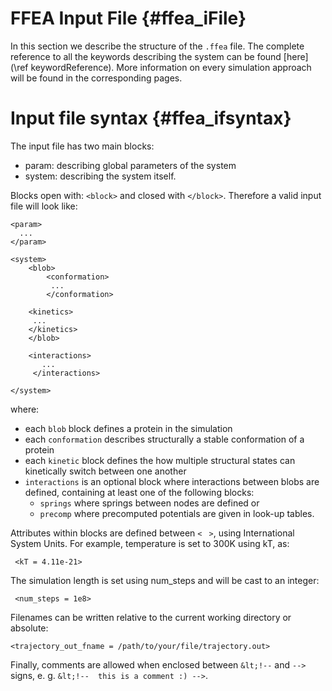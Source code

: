 
FFEA Input File  {#ffea_iFile}
==============================

In this section we describe the structure of the `.ffea` file. The complete 
 reference to all the keywords describing the system can be found 
 [here](\ref keywordReference). More information on every simulation approach
 will be found in the corresponding pages.



Input file syntax {#ffea_ifsyntax}
==================================

The input file has two main blocks: 
  * param: describing global parameters of the system
  * system: describing the system itself.

Blocks open with: ` <block> ` and closed with ` </block> `. Therefore a valid input file
 will look like:


    <param>
      ...
    </param>

    <system>
        <blob>
            <conformation>
             ...
            </conformation>

	    <kinetics>
	     ...
	    </kinetics>
        </blob>

        <interactions> 
           ...
         </interactions>

    </system>     

where:
  * each ` blob ` block defines a protein in the simulation
  * each ` conformation ` describes structurally a stable conformation of a protein
  * each ` kinetic ` block defines the how multiple structural states can kinetically switch between one another
  * ` interactions ` is an optional block where interactions between blobs are defined, containing at least one of the following blocks:
      - ` springs ` where springs between nodes are defined or 
      - ` precomp ` where precomputed potentials are given in look-up tables.

Attributes within blocks are defined between ` < ` `  > `, using International System Units. 
 For example, temperature is set to 300K using kT, as:
     
     <kT = 4.11e-21>

 The simulation length is set using num_steps and will be cast to an integer:

     <num_steps = 1e8>

 Filenames can be written relative to the current working directory or absolute:

    <trajectory_out_fname = /path/to/your/file/trajectory.out>

Finally, comments are allowed when enclosed between ` &lt;!-- ` and ` --> ` signs, 
  e. g. <!-- this is a comment that does not show off in the HTML version :) --> 
  ` &lt;!--  this is a comment :) --> `.

